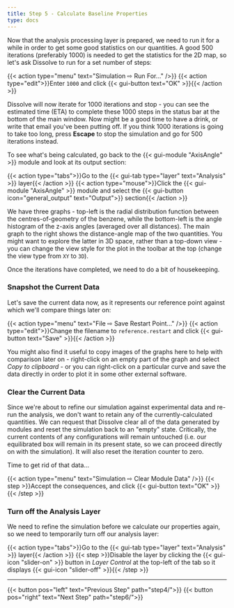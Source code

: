 ```yaml
---
title: Step 5 - Calculate Baseline Properties
type: docs
---
```



Now that the analysis processing layer is prepared, we need to run it for a while in order to get some good statistics on our quantities. A good 500 iterations  (preferably 1000) is needed to get the statistics for the 2D map, so let's ask Dissolve to run for a set number of steps:

{{< action type="menu" text="Simulation &#8680; Run For..." />}}
{{< action type="edit">}}Enter `1000` and click {{< gui-button text="OK" >}}{{< /action >}}


Dissolve will now iterate for 1000 iterations and stop - you can see the estimated time (ETA) to complete these 1000 steps in the status bar at the bottom of the main window. Now might be a good time to have a drink, or write that email you've been putting off. If you think 1000 iterations is going to take too long, press **Escape** to stop the simulation and go for 500 iterations instead.

To see what's being calculated, go back to the {{< gui-module "AxisAngle" >}} module and look at its output section:

{{< action type="tabs">}}Go to the {{< gui-tab type="layer" text="Analysis" >}} layer{{< /action >}}
{{< action type="mouse">}}Click the {{< gui-module "AxisAngle" >}} module and select the {{< gui-button icon="general_output" text="Output">}} section{{< /action >}}

We have three graphs - top-left is the radial distribution function between the centres-of-geometry of the benzene, while the bottom-left is the angle histogram of the z-axis angles (averaged over all distances). The main graph to the right shows the distance-angle map of the two quantities. You might want to explore the latter in 3D space, rather than a top-down view - you can change the view style for the plot in the toolbar at the top (change the view type from `XY` to `3D`).

Once the iterations have completed, we need to do a bit of housekeeping.

### Snapshot the Current Data

Let's save the current data now, as it represents our reference point against which we'll compare things later on:

{{< action type="menu" text="File &#8680; Save Restart Point..." />}}
{{< action type="edit">}}Change the filename to `reference.restart` and click {{< gui-button text="Save" >}}{{< /action >}}

You might also find it useful to copy images of the graphs here to help with comparison later on - right-click on an empty part of the graph and select _Copy to clipboard_ - or you can right-click on a particular curve and save the data directly in order to plot it in some other external software.

### Clear the Current Data

Since we're about to refine our simulation against experimental data and re-run the analysis, we don't want to retain any of the currently-calculated quantities. We can request that Dissolve clear all of the data generated by modules and reset the simulation back to an "empty" state. Critically, the current contents of any configurations will remain untouched (i.e. our equilibrated box will remain in its present state, so we can proceed directly on with the simulation). It will also reset the iteration counter to zero.

Time to get rid of that data...

{{< action type="menu" text="Simulation &#8680; Clear Module Data" />}}
{{< step >}}Accept the consequences, and click {{< gui-button text="OK" >}}{{< /step >}}

### Turn off the Analysis Layer

We need to refine the simulation before we calculate our properties again, so we need to temporarily turn off our analysis layer:

{{< action type="tabs">}}Go to the {{< gui-tab type="layer" text="Analysis" >}} layer{{< /action >}}
{{< step >}}Disable the layer by clicking the {{< gui-icon "slider-on" >}} button in _Layer Control_ at the top-left of the tab so it displays {{< gui-icon "slider-off" >}}{{< /step >}}


* * *
{{< button pos="left" text="Previous Step" path="step4/">}}
{{< button pos="right" text="Next Step" path="step6/">}}
